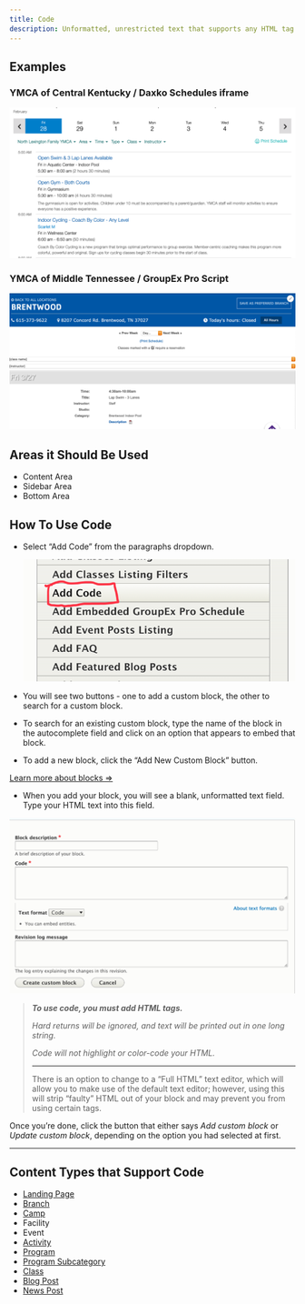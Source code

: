 ```yaml
---
title: Code
description: Unformatted, unrestricted text that supports any HTML tag and can be embedded anywhere. Great for embedding iframes and third-party scripts.
---
```


## Examples

### YMCA of Central Kentucky / Daxko Schedules iframe

![y-example--code__daxko-iframe](paragraphs-code-yck-daxko.png)

### YMCA of Middle Tennessee / GroupEx Pro Script

![y-example--code__gxp-iframe](paragraphs-code-ymt-gxp.png)


## Areas it Should Be Used

* Content Area
* Sidebar Area
* Bottom Area

## How To Use Code

* Select “Add Code” from the paragraphs dropdown.

  ![admin--code__paragraph-dropdown](paragraphs-code-dropdown.png)
* You will see two buttons - one to add a custom block, the other to search for a custom block.

* To search for an existing custom block, type the name of the block in the autocomplete field and click on an option that appears to embed that block.

* To add a new block, click the “Add New Custom Block” button.

[Learn more about blocks ⇒](../../blocks)

* When you add your block, you will see a blank, unformatted text field. Type your HTML text into this field.

![admin--code__block](paragraphs-code-form-fields.png)

> ***To use code, you must add HTML tags.***
>
> *Hard returns will be ignored, and text will be printed out in one long string.*
>
> *Code will not highlight or color-code your HTML.*
>
> ---
>There is an option to change to a “Full HTML” text editor, which will allow you to make use of the default text editor; however, using this will strip “faulty” HTML out of your block and may prevent you from using certain tags.


Once you’re done, click the button that either says *Add custom block* or *Update custom block*, depending on the option you had selected at first.

---

## Content Types that Support Code

* [Landing Page](../../content-types/landing-page)
* [Branch](../../content-types/branch)
* [Camp](../../content-types/camp)
* Facility
* Event
* [Activity](../../content-types/activity-class-session)
* [Program](../../content-types/program)
* [Program Subcategory](../../content-types/program-subcategory)
* [Class](../../content-types/activity-class-session)
* [Blog Post](../../content-types/blog-post)
* [News Post](../../content-types/news-post)
